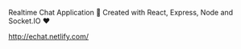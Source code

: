 Realtime Chat Application 💬
Created with React, Express, Node and Socket.IO ❤️

http://echat.netlify.com/
